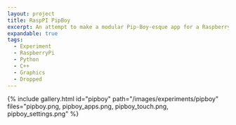 ```yaml
---
layout: project
title: RaspPI PipBoy
excerpt: An attempt to make a modular Pip-Boy-esque app for a RaspberryPi with TFT screen using python. Worked pretty well, but moved to C++ to do advanced shader-like things with SDL.
expandable: true
tags:
  - Experiment
  - RaspberryPi
  - Python
  - C++
  - Graphics
  - Dropped
---
```


{% include gallery.html id="pipboy" path="/images/experiments/pipboy" files="pipboy.png, pipboy_apps.png, pipboy_touch.png, pipboy_settings.png" %}
